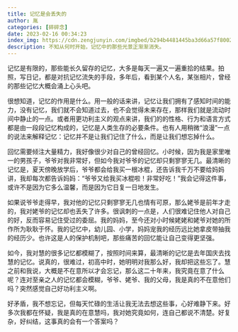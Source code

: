 ```yaml
---
title: 记忆是会丢失的
author: 胤
categories: [碎碎念]
date: 2023-02-16 00:34:23
index_img: https://cdn.zengjunyin.com/imgbed/b294b4481445ba3d66a57f8002918085c35b7a9a.jpg/cover
description: 不知从何时开始，记忆中的那些光景正渐渐消失。
---
```


记忆是有限的，那些能长久留存的记忆，大多是每天一遍又一遍重拾的结果。拍照，写日记，都是对抗记忆流失的手段，多年后，看到某个人名，某张相片，曾经的那些记忆大概会涌上心头吧。

很想知道，记忆的作用是什么。用一般的话来讲，记忆让我们拥有了感知时间的能力，没有记忆，我们就不会知道过去，也不会觉得未来存在，那样我们就是流动时间中静止的一点。或者用更功利主义的观点来讲，我们的的性格、行为和语言方式都是由一段段记忆构成的，记忆是人类生存的必要条件。也有人用稍微“浪漫”一点的说法来解释记忆：记忆并不是让我们记住了什么，而是让我们想忘掉什么。

回忆需要倾注大量精力，我好像很少对自己的曾经回忆。小时候，因为我是家里唯一的男孩子，爷爷对我非常好，但如今我对爷爷的记忆却只剩寥寥无几。最清晰的记忆是，夏天傍晚放学后，爷爷都会给我买一根冰棍，还告诉我千万不要给妈妈讲，我却每次都告诉妈妈：“爷爷又给我买冰棍啦！非常好吃！”我会记得这件事，或许不是因为它多么温馨，而是因为它日复一日地发生。

如果说爷爷走得早，我对他的记忆只剩寥寥无几也情有可原，那么姥爷是前年才走的，我对姥爷的记忆却也丢失了许多。很讽刺的一点是，人们很难记住他人对自己的好，反而容易记住受过的委屈。我的妈妈，至今还对小时候姥姥和姥爷对她的所作所为耿耿于怀。我的记忆中，幼儿园、小学，妈妈宠我的经历远比她拿皮带抽我的经历少。也许这是人的保护机制吧，那些痛苦的回忆能让自己变得更坚强。

如今，我对慧的很多记忆都模糊了，按照时间来算，最清晰的记忆是去年国庆去找慧的记忆。说真的，很难过，初高中时，她明明对我那么好，我却把这些忘了。慧之前和我说，大概是不在意所以才会忘记，那么这二十年来，我究竟在意了什么呢？连对至亲之人的记忆都会模糊，爷爷、姥爷、我的父母，我是真的不在意他们吗？突然感觉自己好功利主义啊。

好矛盾，我不想忘记，但每天忙碌的生活让我无法去想这些事，心好难静下来。好多次我都在怀疑，我是真的在意慧吗，我对她究竟如何，连自己都说不清楚。好复杂，好纠结，这事真的会有一个答案吗？